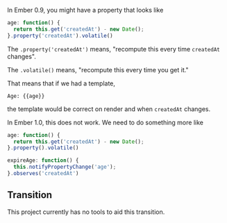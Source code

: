In Ember 0.9, you might have a property that looks like

```js
age: function() {
  return this.get('createdAt') - new Date();
}.property('createdAt').volatile()
```

The `.property('createdAt')` means, "recompute this every time `createdAt`
changes".

The `.volatile()` means, "recompute this every time you get it."

That means that if we had a template,

```hdbs
Age: {{age}}
```

the template would be correct on render and when `createdAt` changes.

In Ember 1.0, this does not work. We need to do something more like

```js
age: function() {
  return this.get('createdAt') - new Date();
}.property().volatile()

expireAge: function() {
  this.notifyPropertyChange('age');
}.observes('createdAt')
```

## Transition

This project currently has no tools to aid this transition.
